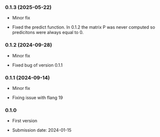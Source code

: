 ### 0.1.3 (2025-05-22)

* Minor fix

* Fixed the predict function. In 0.1.2 the matrix P was never computed so predicitons were always equal to 0.

### 0.1.2 (2024-09-28)

* Minor fix

* Fixed bug of version 0.1.1


### 0.1.1 (2024-09-14)

* Minor fix

* Fixing issue with flang 19

### 0.1.0 

* First version

* Submission date: 	2024-01-15
